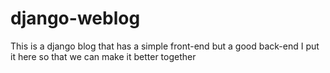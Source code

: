 # django-weblog
This is a django blog that has a simple front-end but a good back-end I put it here so that we can make it better together
